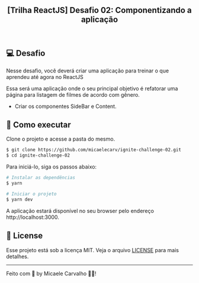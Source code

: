 <h2 align="center">
  [Trilha ReactJS] Desafio 02: Componentizando a aplicação
</h2>

<br>

## 💻 Desafio

Nesse desafio, você deverá criar uma aplicação para treinar o que aprendeu até agora no ReactJS

Essa será uma aplicação onde o seu principal objetivo é refatorar uma página para listagem de filmes de acordo com gênero.

- Criar os componentes SideBar e Content.


## 🚀 Como executar

Clone o projeto e acesse a pasta do mesmo.
```bash
$ git clone https://github.com/micaelecarv/ignite-challenge-02.git
$ cd ignite-challenge-02 
```

Para iniciá-lo, siga os passos abaixo:
```bash
# Instalar as dependências
$ yarn

# Iniciar o projeto
$ yarn dev
```
A aplicação estará disponível no seu browser pelo endereço http://localhost:3000.

## 📝 License

Esse projeto está sob a licença MIT. Veja o arquivo [LICENSE](LICENSE.md) para mais detalhes.

---

Feito com 🖤 by Micaele Carvalho 👋🏻!
